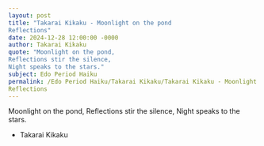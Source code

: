 ```yaml
---
layout: post
title: "Takarai Kikaku - Moonlight on the pond 
Reflections"
date: 2024-12-28 12:00:00 -0000
author: Takarai Kikaku
quote: "Moonlight on the pond, 
Reflections stir the silence, 
Night speaks to the stars."
subject: Edo Period Haiku
permalink: /Edo Period Haiku/Takarai Kikaku/Takarai Kikaku - Moonlight on the pond 
Reflections
---
```


Moonlight on the pond, 
Reflections stir the silence, 
Night speaks to the stars.

- Takarai Kikaku
